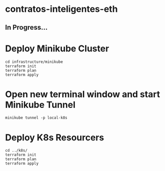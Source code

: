 # contratos-inteligentes-eth

## In Progress...

# Deploy Minikube Cluster

```/bin/sh
cd infrastructure/minikube
terraform init
terraform plan
terraform apply
```

# Open new terminal window and start Minikube Tunnel

```/bin/sh
minikube tunnel -p local-k8s
```

# Deploy K8s Resourcers

```/bin/sh
cd ../k8s/
terraform init
terraform plan
terraform apply
```
